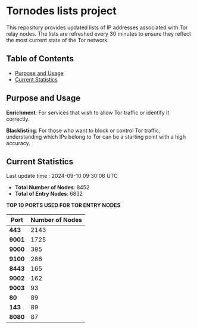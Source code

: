 # Tornodes lists project

This repository provides updated lists of IP addresses associated with Tor relay nodes. The lists are refreshed every 30 minutes to ensure they reflect the most current state of the Tor network.

## Table of Contents

- [Purpose and Usage](#purpose-and-usage)
- [Current Statistics](#current-statistics)


## Purpose and Usage

**Enrichment**: For services that wish to allow Tor traffic or identify it correctly.

**Blacklisting**: For those who want to block or control Tor traffic, understanding which IPs belong to Tor can be a starting point with a high accuracy.

## Current Statistics

Last update time : 2024-09-10 09:30:06 UTC

- **Total Number of Nodes**: 8452
- **Total of Entry Nodes**: 6832

**TOP 10 PORTS USED FOR TOR ENTRY NODES**

| **Port** | **Number of Nodes** |
|------|-----------------|
| **443**   | 2143  |
| **9001**   | 1725  |
| **9000**   | 395  |
| **9100**   | 286  |
| **8443**   | 165  |
| **9002**   | 162  |
| **9003**   | 93  |
| **80**   | 89  |
| **143**   | 89  |
| **8080**   | 87  |


